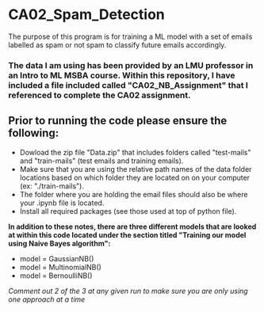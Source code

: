 # CA02_Spam_Detection
The purpose of this program is for training a ML model with a set of emails labelled as spam or not spam to classify future emails accordingly.

### The data I am using has been provided by an LMU professor in an Intro to ML MSBA course. Within this repository, I have included a  file included called "CA02_NB_Assignment" that I referenced to complete the CA02 assignment.

## Prior to running the code please ensure the following:
* Dowload the zip file "Data.zip" that includes folders called "test-mails" and "train-mails" (test emails and training emails).
* Make sure that you are using the relative path names of the data folder locations based on which folder they are located on on your computer (ex: "./train-mails").
* The folder where you are holding the email files should also be where your .ipynb file is located.
* Install all required packages (see those used at top of python file).

__In addition to these notes, there are three different models that are looked at within this code located under the section titled "Training our model using Naive Bayes algorithm":__
* model = GaussianNB()
* model = MultinomialNB()
* model = BernoulliNB()

_Comment out 2 of the 3 at any given run to make sure you are only using one approach at a time_

